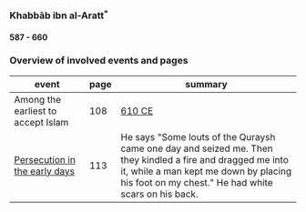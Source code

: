 ### Khabbāb ibn al-Arattؓ
#### 587 - 660

### Overview of involved events and pages

event | page | summary
-|-|-
Among the earliest to accept Islam | 108 | [610 CE](../events/0610_Dawn_of_prophethood)
[Persecution in the early days](0613_open) | 113 | He says "Some louts of the Quraysh came one day and seized me. Then they kin­dled a fire and dragged me into it, while a man kept me down by placing his foot on my chest." He had white scars on his back.
